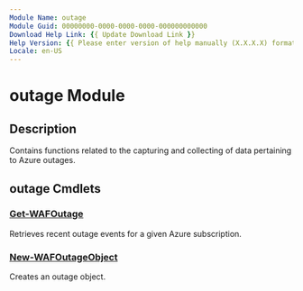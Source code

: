 ```yaml
---
Module Name: outage
Module Guid: 00000000-0000-0000-0000-000000000000
Download Help Link: {{ Update Download Link }}
Help Version: {{ Please enter version of help manually (X.X.X.X) format }}
Locale: en-US
---
```


# outage Module

## Description

Contains functions related to the capturing and collecting of data pertaining to Azure outages.

## outage Cmdlets

### [Get-WAFOutage](Get-WAFOutage.md)

Retrieves recent outage events for a given Azure subscription.

### [New-WAFOutageObject](New-WAFOutageObject.md)

Creates an outage object.
